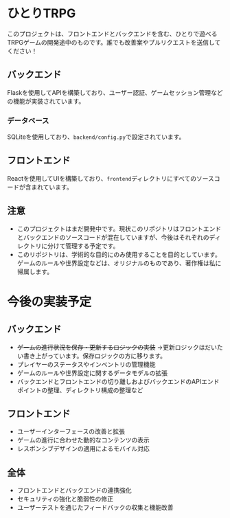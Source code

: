# ひとりTRPG

このプロジェクトは、フロントエンドとバックエンドを含む、ひとりで遊べるTRPGゲームの開発途中のものです。誰でも改善案やプルリクエストを送信してください！

## バックエンド

Flaskを使用してAPIを構築しており、ユーザー認証、ゲームセッション管理などの機能が実装されています。

### データベース

SQLiteを使用しており、`backend/config.py`で設定されています。

## フロントエンド

Reactを使用してUIを構築しており、`frontend`ディレクトリにすべてのソースコードが含まれています。


## 注意

- このプロジェクトはまだ開発中です。現状このリポジトリはフロントエンドとバックエンドのソースコードが混在していますが、今後はそれぞれのディレクトリに分けて管理する予定です。
- このリポジトリは、学術的な目的にのみ使用することを目的としています。ゲームのルールや世界設定などは、オリジナルのものであり、著作権は私に帰属します。

# 今後の実装予定

## バックエンド

- ~~ゲームの進行状況を保存・更新するロジックの実装~~ →更新ロジックはだいたい書き上がっています。保存ロジックの方に移ります。
- プレイヤーのステータスやインベントリの管理機能
- ゲームのルールや世界設定に関するデータモデルの拡張
- バックエンドとフロントエンドの切り離しおよびバックエンドのAPIエンドポイントの整理、ディレクトリ構成の整理など

## フロントエンド

- ユーザーインターフェースの改善と拡張
- ゲームの進行に合わせた動的なコンテンツの表示
- レスポンシブデザインの適用によるモバイル対応

## 全体

- フロントエンドとバックエンドの連携強化
- セキュリティの強化と脆弱性の修正
- ユーザーテストを通じたフィードバックの収集と機能改善